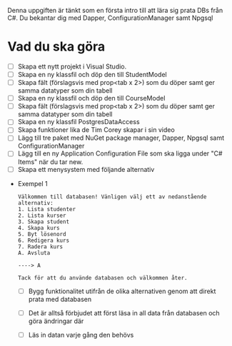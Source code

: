 Denna uppgiften är tänkt som en första intro till att lära sig prata DBs från C#. Du bekantar dig med Dapper, ConfigurationManager samt Npgsql

# Vad du ska göra

- [ ]  Skapa ett nytt projekt i Visual Studio.
- [ ]  Skapa en ny klassfil och döp den till StudentModel
- [ ]  Skapa fält (förslagsvis med prop<tab x 2>) som du döper samt ger samma datatyper som din tabell
- [ ]  Skapa en ny klassfil och döp den till CourseModel
- [ ]  Skapa fält (förslagsvis med prop<tab x 2>) som du döper samt ger samma datatyper som din tabell
- [ ]  Skapa en ny klassfil PostgresDataAccess
- [ ]  Skapa funktioner lika de Tim Corey skapar i sin video
- [ ]  Lägg till tre paket med NuGet package manager, Dapper, Npgsql samt ConfigurationManager
- [ ]  Lägg till en ny Application Configuration File som ska ligga under "C# Items" när du tar new.
- [ ]  Skapa ett menysystem med följande alternativ

- Exempel 1
    
    ```
    Välkommen till databasen! Vänligen välj ett av nedanstående alternativ:
    1. Lista studenter
    2. Lista kurser
    3. Skapa student
    4. Skapa kurs
    5. Byt lösenord
    6. Redigera kurs
    7. Radera kurs
    A. Avsluta
    
    ----> A

    Tack för att du använde databasen och välkommen åter.
    ```

    - [ ]  Bygg funktionalitet utifrån de olika alternativen genom att direkt prata med databasen
    - [ ]  Det är alltså förbjudet att först läsa in all data från databasen och göra ändringar där
    - [ ]  Läs in datan varje gång den behövs
    